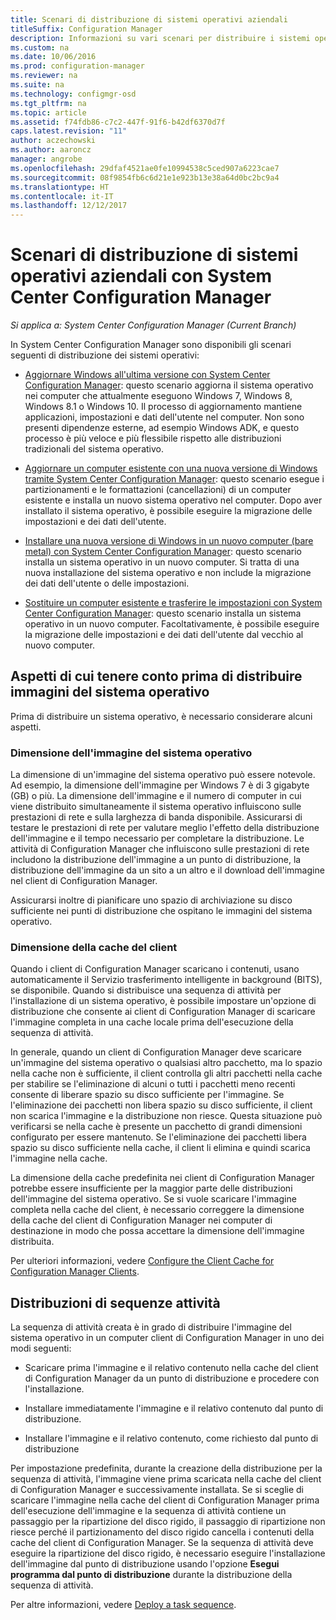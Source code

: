 ```yaml
---
title: Scenari di distribuzione di sistemi operativi aziendali
titleSuffix: Configuration Manager
description: Informazioni su vari scenari per distribuire i sistemi operativi aziendali con System Center Configuration Manager.
ms.custom: na
ms.date: 10/06/2016
ms.prod: configuration-manager
ms.reviewer: na
ms.suite: na
ms.technology: configmgr-osd
ms.tgt_pltfrm: na
ms.topic: article
ms.assetid: f74fdb86-c7c2-447f-91f6-b42df6370d7f
caps.latest.revision: "11"
author: aczechowski
ms.author: aaroncz
manager: angrobe
ms.openlocfilehash: 29dfaf4521ae0fe10994538c5ced907a6223cae7
ms.sourcegitcommit: 08f9854fb6c6d21e1e923b13e38a64d0bc2bc9a4
ms.translationtype: HT
ms.contentlocale: it-IT
ms.lasthandoff: 12/12/2017
---
```

# <a name="scenarios-to-deploy-enterprise-operating-systems-with-system-center-configuration-manager"></a>Scenari di distribuzione di sistemi operativi aziendali con System Center Configuration Manager

*Si applica a: System Center Configuration Manager (Current Branch)*

In System Center Configuration Manager sono disponibili gli scenari seguenti di distribuzione dei sistemi operativi:  

-   [Aggiornare Windows all'ultima versione con System Center Configuration Manager](upgrade-windows-to-the-latest-version.md): questo scenario aggiorna il sistema operativo nei computer che attualmente eseguono Windows 7, Windows 8, Windows 8.1 o Windows 10. Il processo di aggiornamento mantiene applicazioni, impostazioni e dati dell'utente nel computer. Non sono presenti dipendenze esterne, ad esempio Windows ADK, e questo processo è più veloce e più flessibile rispetto alle distribuzioni tradizionali del sistema operativo.  

-   [Aggiornare un computer esistente con una nuova versione di Windows tramite System Center Configuration Manager](refresh-an-existing-computer-with-a-new-version-of-windows.md): questo scenario esegue i partizionamenti e le formattazioni (cancellazioni) di un computer esistente e installa un nuovo sistema operativo nel computer. Dopo aver installato il sistema operativo, è possibile eseguire la migrazione delle impostazioni e dei dati dell'utente.  

-   [Installare una nuova versione di Windows in un nuovo computer (bare metal) con System Center Configuration Manager](install-new-windows-version-new-computer-bare-metal.md): questo scenario installa un sistema operativo in un nuovo computer. Si tratta di una nuova installazione del sistema operativo e non include la migrazione dei dati dell'utente o delle impostazioni.  

-   [Sostituire un computer esistente e trasferire le impostazioni con System Center Configuration Manager](replace-an-existing-computer-and-transfer-settings.md): questo scenario installa un sistema operativo in un nuovo computer. Facoltativamente, è possibile eseguire la migrazione delle impostazioni e dei dati dell'utente dal vecchio al nuovo computer.  

## <a name="things-to-consider-before-you-deploy-operating-system-images"></a>Aspetti di cui tenere conto prima di distribuire immagini del sistema operativo  
 Prima di distribuire un sistema operativo, è necessario considerare alcuni aspetti.  

### <a name="operating-system-image-size"></a>Dimensione dell'immagine del sistema operativo  
 La dimensione di un'immagine del sistema operativo può essere notevole. Ad esempio, la dimensione dell'immagine per Windows 7 è di 3 gigabyte (GB) o più. La dimensione dell'immagine e il numero di computer in cui viene distribuito simultaneamente il sistema operativo influiscono sulle prestazioni di rete e sulla larghezza di banda disponibile. Assicurarsi di testare le prestazioni di rete per valutare meglio l'effetto della distribuzione dell'immagine e il tempo necessario per completare la distribuzione. Le attività di Configuration Manager che influiscono sulle prestazioni di rete includono la distribuzione dell'immagine a un punto di distribuzione, la distribuzione dell'immagine da un sito a un altro e il download dell'immagine nel client di Configuration Manager.  

 Assicurarsi inoltre di pianificare uno spazio di archiviazione su disco sufficiente nei punti di distribuzione che ospitano le immagini del sistema operativo.  

### <a name="client-cache-size"></a>Dimensione della cache del client  
 Quando i client di Configuration Manager scaricano i contenuti, usano automaticamente il Servizio trasferimento intelligente in background (BITS), se disponibile. Quando si distribuisce una sequenza di attività per l'installazione di un sistema operativo, è possibile impostare un'opzione di distribuzione che consente ai client di Configuration Manager di scaricare l'immagine completa in una cache locale prima dell'esecuzione della sequenza di attività.  

 In generale, quando un client di  Configuration Manager deve scaricare un'immagine del sistema operativo o qualsiasi altro pacchetto, ma lo spazio nella cache non è sufficiente, il client controlla gli altri pacchetti nella cache per stabilire se l'eliminazione di alcuni o tutti i pacchetti meno recenti consente di liberare spazio su disco sufficiente per l'immagine. Se l'eliminazione dei pacchetti non libera spazio su disco sufficiente, il client non scarica l'immagine e la distribuzione non riesce. Questa situazione può verificarsi se nella cache è presente un pacchetto di grandi dimensioni configurato per essere mantenuto. Se l'eliminazione dei pacchetti libera spazio su disco sufficiente nella cache, il client li elimina e quindi scarica l'immagine nella cache.  

 La dimensione della cache predefinita nei client di Configuration Manager potrebbe essere insufficiente per la maggior parte delle distribuzioni dell'immagine del sistema operativo. Se si vuole scaricare l'immagine completa nella cache del client, è necessario correggere la dimensione della cache del client di Configuration Manager nei computer di destinazione in modo che possa accettare la dimensione dell'immagine distribuita.  

 Per ulteriori informazioni, vedere [Configure the Client Cache for Configuration Manager Clients](../../core/clients/manage/manage-clients.md#BKMK_ClientCache).  

## <a name="task-sequence-deployments"></a>Distribuzioni di sequenze attività  
 La sequenza di attività creata è in grado di distribuire l'immagine del sistema operativo in un computer client di Configuration Manager in uno dei modi seguenti:  

-   Scaricare prima l'immagine e il relativo contenuto nella cache del client di Configuration Manager da un punto di distribuzione e procedere con l'installazione.  

-   Installare immediatamente l'immagine e il relativo contenuto dal punto di distribuzione.  

-   Installare l'immagine e il relativo contenuto, come richiesto dal punto di distribuzione  

 Per impostazione predefinita, durante la creazione della distribuzione per la sequenza di attività, l'immagine viene prima scaricata nella cache del client di Configuration Manager e successivamente installata. Se si sceglie di scaricare l'immagine nella cache del client di Configuration Manager prima dell'esecuzione dell'immagine e la sequenza di attività contiene un passaggio per la ripartizione del disco rigido, il passaggio di ripartizione non riesce perché il partizionamento del disco rigido cancella i contenuti della cache del client di Configuration Manager. Se la sequenza di attività deve eseguire la ripartizione del disco rigido, è necessario eseguire l'installazione dell'immagine dal punto di distribuzione usando l'opzione **Esegui programma dal punto di distribuzione**  durante la distribuzione della sequenza di attività.  

 Per altre informazioni, vedere [Deploy a task sequence](manage-task-sequences-to-automate-tasks.md#BKMK_DeployTS).  
